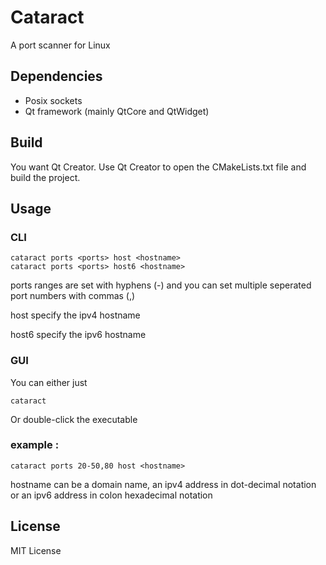 # Cataract

A port scanner for Linux

## Dependencies

- Posix sockets
- Qt framework (mainly QtCore and QtWidget)

## Build

You want Qt Creator. Use Qt Creator to open the CMakeLists.txt file and build the project.

## Usage

### CLI

```
cataract ports <ports> host <hostname>
cataract ports <ports> host6 <hostname>
```

ports ranges are set with hyphens (-) and you can set multiple seperated port numbers with commas (,)

host specify the ipv4 hostname

host6 specify the ipv6 hostname

### GUI

You can either just

```
cataract
```

Or double-click the executable

### example :

```
cataract ports 20-50,80 host <hostname>
```

hostname can be a domain name, an ipv4 address in dot-decimal notation or an ipv6 address in colon hexadecimal notation

## License

MIT License
